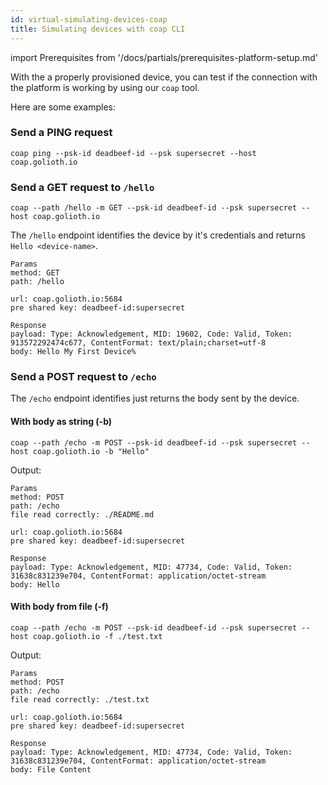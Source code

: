 ```yaml
---
id: virtual-simulating-devices-coap
title: Simulating devices with coap CLI
---
```


import Prerequisites from '/docs/partials/prerequisites-platform-setup.md'

<Prerequisites />

With the a properly provisioned device, you can test if the connection with the platform is working by using our `coap` tool.

Here are some examples:

### Send a PING request

```
coap ping --psk-id deadbeef-id --psk supersecret --host coap.golioth.io
```

### Send a GET request to `/hello`

```
coap --path /hello -m GET --psk-id deadbeef-id --psk supersecret --host coap.golioth.io
```

The `/hello` endpoint identifies the device by it's credentials and returns `Hello <device-name>`.

```
Params
method: GET
path: /hello

url: coap.golioth.io:5684
pre shared key: deadbeef-id:supersecret

Response
payload: Type: Acknowledgement, MID: 19602, Code: Valid, Token: 913572292474c677, ContentFormat: text/plain;charset=utf-8
body: Hello My First Device%
```

### Send a POST request to `/echo`

The `/echo` endpoint identifies just returns the body sent by the device.

#### With body as string (-b)

```
coap --path /echo -m POST --psk-id deadbeef-id --psk supersecret --host coap.golioth.io -b "Hello"
```

Output:

```
Params
method: POST
path: /echo
file read correctly: ./README.md

url: coap.golioth.io:5684
pre shared key: deadbeef-id:supersecret

Response
payload: Type: Acknowledgement, MID: 47734, Code: Valid, Token: 31638c831239e704, ContentFormat: application/octet-stream
body: Hello
```

#### With body from file (-f)

```
coap --path /echo -m POST --psk-id deadbeef-id --psk supersecret --host coap.golioth.io -f ./test.txt
```

Output:

```
Params
method: POST
path: /echo
file read correctly: ./test.txt

url: coap.golioth.io:5684
pre shared key: deadbeef-id:supersecret

Response
payload: Type: Acknowledgement, MID: 47734, Code: Valid, Token: 31638c831239e704, ContentFormat: application/octet-stream
body: File Content
```
